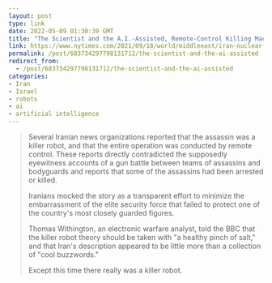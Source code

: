 ```yaml
---
layout: post
type: link
date: 2022-05-09 01:30:39 GMT
title: "The Scientist and the A.I.-Assisted, Remote-Control Killing Machine"
link: https://www.nytimes.com/2021/09/18/world/middleeast/iran-nuclear-fakhrizadeh-assassination-israel.html
permalink: /post/683734297798131712/the-scientist-and-the-ai-assisted
redirect_from: 
  - /post/683734297798131712/the-scientist-and-the-ai-assisted
categories:
- Iran
- Israel
- robots
- ai
- artificial intelligence
---
```

<blockquote><p>Several Iranian news organizations reported that the assassin was a killer robot, and that the entire operation was conducted by remote control. These reports directly contradicted the supposedly eyewitness accounts of a gun battle between teams of assassins and bodyguards and reports that some of the assassins had been arrested or killed.</p>

<p>Iranians mocked the story as a transparent effort to minimize the embarrassment of the elite security force that failed to protect one of the country's most closely guarded figures.</p>

<p>Thomas Withington, an electronic warfare analyst, told the BBC that the killer robot theory should be taken with "a healthy pinch of salt," and that Iran's description appeared to be little more than a collection of "cool buzzwords."</p>

<p>Except this time there really was a killer robot.</p></blockquote>
